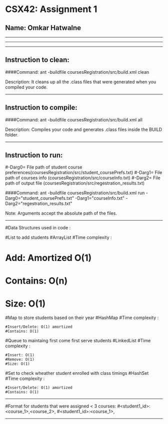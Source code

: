 # CSX42: Assignment 1
## Name: Omkar Hatwalne 

-----------------------------------------------------------------------
-----------------------------------------------------------------------

-----------------------------------------------------------------------
## Instruction to clean:

####Command: ant -buildfile coursesRegistration/src/build.xml clean

Description: It cleans up all the .class files that were generated when you
compiled your code.

-----------------------------------------------------------------------

## Instruction to compile:

####Command: ant -buildfile coursesRegistration/src/build.xml all

Description: Compiles your code and generates .class files inside the BUILD folder.

-----------------------------------------------------------------------

## Instruction to run:

#-Darg0= File path of student course preferences(coursesRegistration/src/student_coursePrefs.txt)
#-Darg1= File path of courses info (coursesRegistration/src/courseInfo.txt)
#-Darg2= File path of output file (coursesRegistration/src/regestration_results.txt)

####Command: ant -buildfile coursesRegistration/src/build.xml run -Darg0="student_coursePrefs.txt" -Darg1="courseInfo.txt" -Darg2="regestration_results.txt"

Note: Arguments accept the absolute path of the files.

-----------------------------------------------------------------------

#Data Structures used in code :

#List to add students
#ArrayList
#Time complexity : 

 #   Add: Amortized O(1)
 #   Contains: O(n)
 #   Size: O(1)

#Map to store students based on their year
#HashMap
#Time complexity :

    #Insert/Delete: O(1) amortized
    #Contains: O(1)

#Queue to maintaing first come first serve students
#LinkedList
#Time complexity :

    #Insert: O(1)
    #Remove: O(1)
    #Size: O(1)
	
#Set to check wheather student enrolled with class timings
#HashSet
#Time complexity :

    #Insert/Delete: O(1) amortized
    #Contains: O(1)

-----------------------------------------------------------------------
	
#Format for students that were assigned < 3 courses:
#<student1_id>:<course_1>,<course_2>,
#<student1_id>:<course_1>,

-----------------------------------------------------------------------